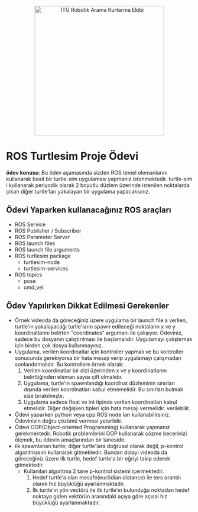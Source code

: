 <p align="center">
  <img src="https://rake.itu.edu.tr/static/img/logo_footer.png" width="350" title="İTÜ Robotik Arama Kurtarma Ekibi">
</p>


# ROS Turtlesim Proje Ödevi
**ödev konusu**: Bu ödev aşamasında sizden ROS temel elemanlarını kullanarak basit bir turtle-sim uygulaması yapmanız istenmektedir. turtle-sim i kullanarak periyodik olarak 2 boyutlu düzlem üzerinde istenilen noktalarda çıkan diğer turtle'ları yakalayan bir uygulama yapacaksınız.

## Ödevi Yaparken kullanacağınız ROS araçları
- ROS Service
- ROS Publisher / Subscriber
- ROS Parameter Server
- ROS launch files
- ROS launch file arguments
- ROS turtlesim package
    - turtlesim-node
    - turtlesim-services
- ROS topics
  - pose
  - cmd_vel

## Ödev Yapılırken Dikkat Edilmesi Gerekenler
- Örnek videoda da göreceğiniz üzere uygulama bir launch file a verilen, turtle'ın yakalayacağı turtle'ların spawn edileceği noktaların x ve y koordinatlarını belirten "coordinates" argumanı ile çalışıyor. Ödeviniz, sadece bu dosyanın çalıştırılması ile başlamalıdır. Uygulamayı çalıştırmak için birden çok dosya kullanmayınız.
- Uygulama, verilen koordinatlar için kontroller yapmalı ve bu kontroller sonucunda gerekiyorsa bir hata mesajı verip uygulamayı çalışmadan sonlandırmalıdır. Bu kontrollere örnek olarak:
    1. Verilen koordinatlar bir dizi üzerinden x ve y koordinatlarını belirttiğinden eleman sayısı çift olmalıdır.
    2. Uygulama, turtle'ın spawnlandığı koordinat düzleminin sınırları dışında verilen koordinatları kabul etmemelidir. Bu sınırları bulmak size bırakılmıştır.
    3. Uygulama sadece float ve int tipinde verilen koordinatları kabul etmelidir. Diğer değişken tipleri için hata mesajı vermelidir.
    verilebilir.
- Ödevi yaparken python veya cpp ROS node ları kullanabilirsiniz. Ödevinizin doğru çözümü vermesi yeterlidir.
- Ödevi OOP(Object-oriented Programming) kullanarak yapmanız gerekmektedir. Robotik problemlerini OOP kullanarak çözme becerinizi ölçmek, bu ödevin amaçlarından bir tanesidir.
- ilk spawnlanan turtle; diğer turtle'lara doğrusal olarak değil, p-kontrol algoritmasını kullanarak gitmektedir. Bundan dolayı videoda da göreceğiniz üzere ilk turtle, hedef turtle'a bir eğriyi takip ederek gitmektedir.
  - Kullanılan algoritma 2 tane p-kontrol sistemi içermektedir.
      1. Hedef turtle'a olan mesafe(euclidian distance) ile ters orantılı olarak hız büyüklüğü ayarlanmaktadır.
      2. İlk turtle'ın yön vectörü ile ilk turtle'ın bulunduğu noktadan hedef noktaya giden vektörün arasındaki açıya göre açısal hız büyüklüğü ayarlanmaktadır.
